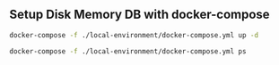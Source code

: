 ## Setup Disk Memory DB with docker-compose

```bash
docker-compose -f ./local-environment/docker-compose.yml up -d
```

```bash
docker-compose -f ./local-environment/docker-compose.yml ps
```
